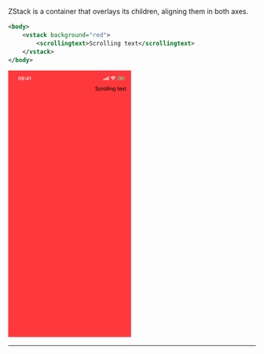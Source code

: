 ZStack is a container that overlays its children, aligning them in both axes.



```xml
<body>
    <vstack background="red">
        <scrollingtext>Scrolling text</scrollingtext>
    </vstack>
</body>
```

<img src="/Screenshots/Views/Custom/scrollingtext_1.png" width="250" alt="Screenshot">


---
